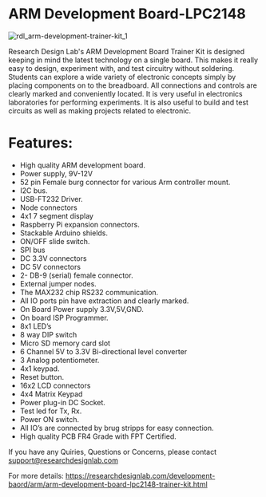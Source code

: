 # ARM Development Board-LPC2148

![rdl_arm-development-trainer-kit_1](https://user-images.githubusercontent.com/8509587/34372531-7463d5f0-eafb-11e7-93f1-1b0686b03027.png)

Research Design Lab's ARM Development Board Trainer Kit is designed keeping in mind the latest technology on a single board. This makes it really easy to design, experiment with, and test circuitry without soldering. Students can explore a wide variety of electronic concepts simply by placing components on to the breadboard. All connections and controls are clearly marked and conveniently located. It is very useful in electronics laboratories for performing experiments. It is also useful to build and test circuits as well as making projects related to electronic.

# Features:
* High quality ARM development board.
* Power supply, 9V-12V
* 52 pin Female burg connector for various Arm controller mount.
* I2C bus.
* USB-FT232 Driver.
* Node connectors
* 4x1  7 segment display
* Raspberry Pi expansion connectors.
* Stackable Arduino shields.
* ON/OFF slide switch.
* SPI bus
* DC 3.3V connectors
* DC 5V connectors
* 2- DB-9 (serial) female connector.
* External jumper nodes.
* The MAX232 chip RS232 communication.
* All IO ports pin have extraction and clearly marked.
* On Board Power supply 3.3V,5V,GND.
* On board ISP Programmer.
* 8x1 LED’s
* 8 way DIP switch
* Micro SD memory card slot
* 6 Channel 5V to 3.3V Bi-directional level converter
* 3 Analog potentiometer.
* 4x1 keypad.
* Reset button.
* 16x2 LCD connectors
* 4x4 Matrix Keypad
* Power plug-in DC Socket.
* Test led for Tx, Rx.
* Power ON switch.
* All IO’s are connected by brug stripps for easy connection.
* High quality PCB FR4 Grade with FPT Certified.

If you have any Quiries, Questions or Concerns, please contact support@researchdesignlab.com

For more details: https://researchdesignlab.com/development-baord/arm/arm-development-board-lpc2148-trainer-kit.html
